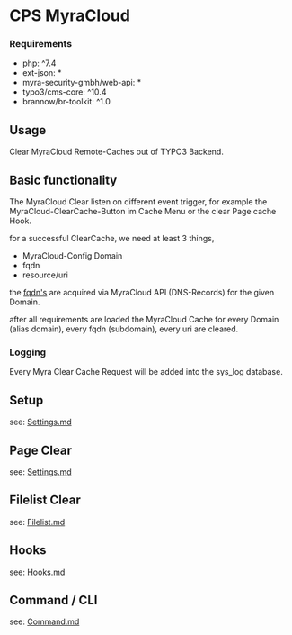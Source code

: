 # CPS MyraCloud

### Requirements

* php: ^7.4
* ext-json: *
* myra-security-gmbh/web-api: *
* typo3/cms-core: ^10.4
* brannow/br-toolkit: ^1.0

## Usage

Clear MyraCloud Remote-Caches out of TYPO3 Backend.

## Basic functionality

The MyraCloud Clear listen on different event trigger, for example the MyraCloud-ClearCache-Button im Cache Menu or
the clear Page cache Hook.

for a successful ClearCache, we need at least 3 things, 
* MyraCloud-Config Domain
* fqdn
* resource/uri

the [fqdn's](https://en.wikipedia.org/wiki/Fully_qualified_domain_name) are acquired via MyraCloud API (DNS-Records) for the given Domain.

after all requirements are loaded the MyraCloud Cache for every Domain (alias domain), every fqdn (subdomain), every uri are cleared.

### Logging

Every Myra Clear Cache Request will be added into the sys_log database.

## Setup

see: [Settings.md](Docs/Settings.md)

## Page Clear

see: [Settings.md](Docs/Settings.md)

## Filelist Clear

see: [Filelist.md](Docs/Filelist.md)

## Hooks

see: [Hooks.md](Docs/Hooks.md)

## Command / CLI

see: [Command.md](Docs/Command.md)
